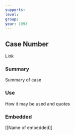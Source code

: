 ```yaml
---
supports: 
level: 
group: 
year: 1993
---
```

## Case Number

Link

### Summary

Summary of case

### Use

How it may be used and quotes

### Embedded

[[Name of embedded]]
